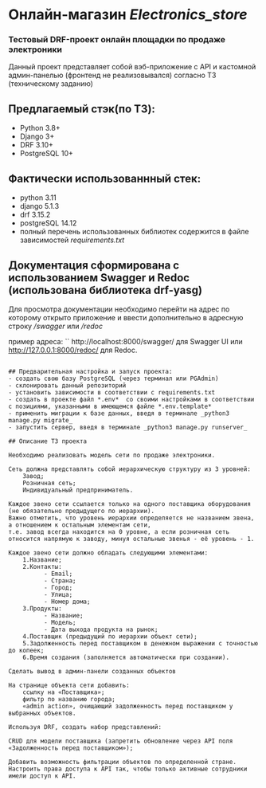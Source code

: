 # Онлайн-магазин *Electronics_store*
### Тестовый DRF-проект онлайн площадки по продаже электроники

Данный проект представляет собой вэб-приложение с API и кастомной админ-панелью (фронтенд не реализовывался) согласно ТЗ (техническому заданию)

## Предлагаемый стэк(по ТЗ):
- Python 3.8+
- Django 3+
- DRF 3.10+
- PostgreSQL 10+
## Фактически использованнный стек:
- python 3.11
- django 5.1.3
- drf 3.15.2
- postgreSQL 14.12
- полный перечень использованных библиотек содержится в файле зависимостей *requirements.txt*

## Документация сформирована с использованием Swagger и Redoc (использована библиотека drf-yasg)
Для просмотра документации необходимо перейти на адрес по которому открыто приложение и ввести дополнительно в адресную строку */swagger* или */redoc*

пример адреса:
``
http://localhost:8000/swagger/
 для Swagger UI или 
http://127.0.0.1:8000/redoc/
 для Redoc.
```

## Предварительная настройка и запуск проекта:
- создать свою базу PostgreSQL (через терминал или PGAdmin)
- склонировать данный репозиторий
- установить зависимости в соответствии с requirements.txt
- создать в проекте файл *.env*  со своими настройками в соответствии с позициями, указанными в имеющемся файле *.env.template*
- применить миграции к базе данных, введя в терминале _python3 manage.py migrate_
- запустить сервер, введя в терминале _python3 manage.py runserver_

## Описание ТЗ проекта

Необходимо реализовать модель сети по продаже электроники.

Сеть должна представлять собой иерархическую структуру из 3 уровней:  
    Завод;  
    Розничная сеть;  
    Индивидуальный предприниматель.  

Каждое звено сети ссылается только на одного поставщика оборудования (не обязательно предыдущего по иерархии).  
Важно отметить, что уровень иерархии определяется не названием звена, а отношением к остальным элементам сети,  
т.е. завод всегда находится на 0 уровне, а если розничная сеть относится напрямую к заводу, минуя остальные звенья - её уровень - 1.  

Каждое звено сети должно обладать следующими элементами:  
    1.Название;  
    2.Контакты:  
          - Email;  
          - Страна;  
          - Город;  
          - Улица;  
          - Номер дома;  
    3.Продукты:  
          - Название;  
          - Модель;  
          - Дата выхода продукта на рынок;  
    4.Поставщик (предыдущий по иерархии объект сети);  
    5.Задолженность перед поставщиком в денежном выражении с точностью до копеек;  
    6.Время создания (заполняется автоматически при создании).  
    
Сделать вывод в админ-панели созданных объектов

На странице объекта сети добавить:  
    ссылку на «Поставщика»;  
    фильтр по названию города;  
    «admin action», очищающий задолженность перед поставщиком у выбранных объектов.  
    
Используя DRF, создать набор представлений:

CRUD для модели поставщика (запретить обновление через API поля «Задолженность перед поставщиком»);

Добавить возможность фильтрации объектов по определенной стране.
Настроить права доступа к API так, чтобы только активные сотрудники имели доступ к API.  
